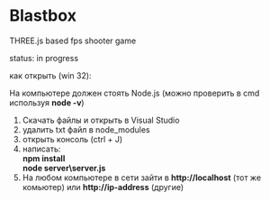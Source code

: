 # Blastbox
THREE.js based fps shooter game

status: in progress

как открыть (win 32):

На компьютере должен стоять Node.js (можно проверить в  cmd используя __node -v__)

1. Скачать файлы и открыть в Visual Studio
2. удалить txt файл в node_modules
3. открыть консоль (ctrl + J)
4. написать:    <br> __npm install__ <br>
               __node server\server.js__
5. На любом компьютере в сети зайти в __http://localhost__ (тот же комьютер) или __http://ip-address__ (другие)
